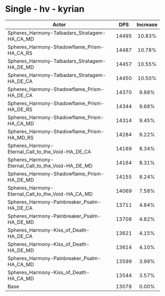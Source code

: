 # Single - hv - kyrian
| Actor | DPS | Increase |
|---|:---:|:---:|
|Spheres_Harmony-Talbadars_Stratagem-HA_CA_MD|14495|10.83%|
|Spheres_Harmony-Shadowflame_Prism-HA_CA_RS|14487|10.78%|
|Spheres_Harmony-Talbadars_Stratagem-HA_DE_MD|14457|10.55%|
|Spheres_Harmony-Talbadars_Stratagem-HA_DE_CA|14450|10.50%|
|Spheres_Harmony-Shadowflame_Prism-HA_DE_CA|14370|9.88%|
|Spheres_Harmony-Shadowflame_Prism-HA_DE_RS|14344|9.68%|
|Spheres_Harmony-Shadowflame_Prism-HA_CA_MD|14314|9.45%|
|Spheres_Harmony-Shadowflame_Prism-HA_MD_RS|14284|9.22%|
|Spheres_Harmony-Eternal_Call_to_the_Void-HA_DE_CA|14169|8.34%|
|Spheres_Harmony-Eternal_Call_to_the_Void-HA_DE_MD|14164|8.31%|
|Spheres_Harmony-Shadowflame_Prism-HA_DE_MD|14155|8.24%|
|Spheres_Harmony-Eternal_Call_to_the_Void-HA_CA_MD|14069|7.58%|
|Spheres_Harmony-Painbreaker_Psalm-HA_DE_CA|13711|4.84%|
|Spheres_Harmony-Painbreaker_Psalm-HA_DE_MD|13708|4.82%|
|Spheres_Harmony-Kiss_of_Death-HA_DE_CA|13621|4.15%|
|Spheres_Harmony-Kiss_of_Death-HA_DE_MD|13614|4.10%|
|Spheres_Harmony-Painbreaker_Psalm-HA_CA_MD|13599|3.99%|
|Spheres_Harmony-Kiss_of_Death-HA_CA_MD|13544|3.57%|
|Base|13078|0.00%|
